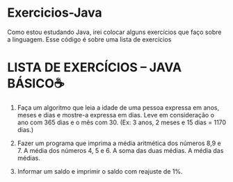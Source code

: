# Exercicios-Java
Como estou estudando Java, irei colocar alguns exercícios que faço sobre a linguagem.
Esse código é sobre uma lista de exercícios

<h1>LISTA DE EXERCÍCIOS – JAVA BÁSICO☕</h1>

1. Faça um algoritmo que leia a idade de uma pessoa expressa em anos, meses e dias e 
mostre-a expressa em dias. Leve em consideração o ano com 365 dias e o mês com 30. 
(Ex: 3 anos, 2 meses e 15 dias = 1170 dias.)

2. Fazer um programa que imprima a média aritmética dos números 8,9 e 7. A média dos 
números 4, 5 e 6. A soma das duas médias. A média das médias.

4. Informar um saldo e imprimir o saldo com reajuste de 1%.
